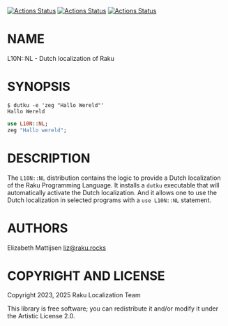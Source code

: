 [![Actions Status](https://github.com/Raku-L10N/NL/actions/workflows/linux.yml/badge.svg)](https://github.com/Raku-L10N/NL/actions) [![Actions Status](https://github.com/Raku-L10N/NL/actions/workflows/macos.yml/badge.svg)](https://github.com/Raku-L10N/NL/actions) [![Actions Status](https://github.com/Raku-L10N/NL/actions/workflows/windows.yml/badge.svg)](https://github.com/Raku-L10N/NL/actions)

NAME
====

L10N::NL - Dutch localization of Raku

SYNOPSIS
========

    $ dutku -e 'zeg "Hallo Wereld"'
    Hallo Wereld

```raku
use L10N::NL;
zeg "Hallo wereld";
```

DESCRIPTION
===========

The `L10N::NL` distribution contains the logic to provide a Dutch localization of the Raku Programming Language. It installs a `dutku` executable that will automatically activate the Dutch localization. And it allows one to use the Dutch localization in selected programs with a `use L10N::NL` statement.

AUTHORS
=======

Elizabeth Mattijsen <liz@raku.rocks>

COPYRIGHT AND LICENSE
=====================

Copyright 2023, 2025 Raku Localization Team

This library is free software; you can redistribute it and/or modify it under the Artistic License 2.0.

